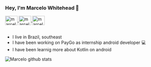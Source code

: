 ### Hey, I'm Marcelo Whitehead 👋

<a href="https://www.linkedin.com/in/marcelo-whitehead-cacace-aa51731a4/" target="_blank">
<img align="center" alt="marcelo-linkedin" height="30" width="40" src="https://cdn.jsdelivr.net/npm/simple-icons@3.0.1/icons/linkedin.svg" style="max-width:100%;">
</a>
<a href="https://www.instagram.com/marcelo.whi/" target="_blank">
<img align="center" alt="marcelo-instagram" height="30" width="40" src="https://cdn.jsdelivr.net/npm/simple-icons@3.0.1/icons/instagram.svg" style="max-width:100%;">
</a>
<a href="https://github.com/marcelowhitehead" target="_blank">
<img align="center" alt="marcelo-git" height="30" width="40" src="https://cdn.jsdelivr.net/npm/simple-icons@v3/icons/github.svg" style="max-width:100%;">
</a>

## 

- I live in Brazil, southeast
- I have been working on PayGo as internship android developer :computer:
- I have been learnig more about Kotlin on android 



![Marcelo github stats](https://github-readme-stats.vercel.app/api/?username=marcelowhitehead&show_icons=true&title_color=7f22f0&icon_color=7f22f0&text_color=000000&bg_color=d4d4d4)
  



<!--
**marcelowhitehead/marcelowhitehead** is a ✨ _special_ ✨ repository because its `README.md` (this file) appears on your GitHub profile.

Here are some ideas to get you started:

- 🔭 I’m currently working on PayGo (Internship Android Developer)
- 🌱 I’m currently learning ...
- 👯 I’m looking to collaborate on ...
- 🤔 I’m looking for help with ...
- 💬 Ask me about ...
- 📫 How to reach me: ...
- 😄 Pronouns: ...
- ⚡ Fun fact: ...
-->
